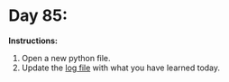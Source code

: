 # Day 85: 
**Instructions:** 
1. Open a new python file.
2. Update the [log file](../../log.md) with what you have learned today.
